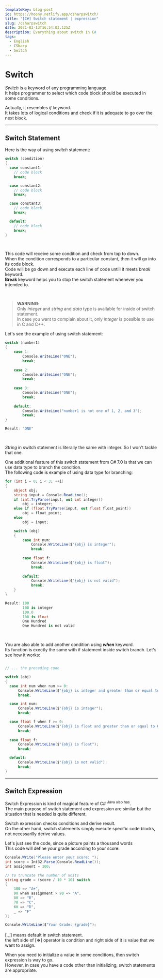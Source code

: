 ```yaml
---
templateKey: blog-post
id: https://hoony.netlify.app/csharpswitch/
title: "[C#] Switch statement | expression"
slug: /csharpswitch
date: 2021-03-13T16:54:03.125Z
description: Everything about switch in C#
tags:
  - English
  - CSharp
  - Switch
---
```


# __Switch__

_Switch_ is a keyword of any programming language.<br />
It helps programmer to select which code block should be executed in some conditions.

Actually, it resembles _if_ keyword.<br />
It takes lots of logical conditions and check if it is adequate to go over the next block.

<hr />

## Switch Statement

Here is the way of using _switch_ statement:

```C#
switch (condition) 
{
  case constant1:
    // code block
    break; 

  case constant2:
    // code block
    break;

  case constant3:
    // code block
    break;

  default: 
    // code block
    break;
}
```

<br />

This code will receive some condition and check from top to down.<br />
When the condition corresponds to a particular constant, then it will go into its code block.<br />
Code will be go down and execute each line of code untill it meets _break_ keyword.<br />
__Break__ keyword helps you to stop the switch statement whenever you intended to.<br />

<br />

> __WARNING__:<br />
> Only _integer_ and _string_ and _data_ type is available for inside of switch statement.<br />
> In case you want to complain about it, only _integer_ is possible to use in C and C++.

Let's see the example of using switch statement:

```C# 
switch (number1)
{
    case 1:
        Console.WriteLine("ONE");
        break;
        
    case 2:
        Console.WriteLine("ONE");
        break;
        
    case 3:
        Console.WriteLine("ONE");
        break;
    
    default:
        Console.WriteLine("number1 is not one of 1, 2, and 3");
        break;
}

Result: "ONE"
```

<br /> 

_String_ in switch statement is literally the same with integer. So I won't tackle that one.

One additional feature of this switch statement from C# 7.0 is that we can use data type to branch the condition.<br />
The following code is example of using data type for branching:

```C#
for (int i = 0; i < 3; ++i)
{
    object obj;
    string input = Console.ReadLine();
    if (int.TryParse(input, out int integer))
        obj = integer;
    else if (float.TryParse(input, out float float_point))
        obj = float_point;
    else
        obj = input;

    switch (obj)
    {
        case int num:
            Console.WriteLine($"{obj} is integer");
            break;
        
        case float f:
            Console.WriteLine($"{obj} is float");
            break;
        
        default: 
            Console.WriteLine($"{obj} is not valid");
            break;
    }
}

Result: 100
        100 is integer
        100.0
        100 is float
        One Hundred
        One Hundred is not valid
```

<br />

You are also able to add another condition using ___when___ keyword.<br />
Its function is exectly the same with if statement inside switch branch.
Let's see how it works:

```C#

// ... the preceding code

switch (obj)
{
  case int num when num >= 0:
      Console.WriteLine($"{obj} is integer and greater than or equal to 0");
      break;

  case int num:
      Console.WriteLine($"{obj} is integer");
      break;

  case float f when f >= 0:
      Console.WriteLine($"{obj} is float and greater than or equal to 0");
      break;
      
  case float f:
      Console.WriteLine($"{obj} is float");
      break;

  default: 
      Console.WriteLine($"{obj} is not valid");
      break;
}
```

<hr />

## Switch Expression 

Switch Expression is kind of magical feature of C# <sup>Java also has</sup>.<br />
The main purpose of switch statement and expression are similar but the situation that is needed is quite different.

Switch expression checks conditions and derive result.<br />
On the other hand, switch statements simply execute specific code blocks, not necessarilly derive values.

Let's just see the code, since a picture paints a thousand words<br />
This code will define your grade according to your score:

```C#
Console.Write("Please enter your score: ");
int score = Int32.Parse(Console.ReadLine());
int assignment = 100;

// to truncate the number of units
string grade = (score / 10 * 10) switch
{
    100 => "A+",
    90 when assignment > 90 => "A",
    80 => "B",
    70 => "C",
    60 => "D",
    _ => "F"
};

Console.WriteLine($"Your Grade: {grade}");
```

[__<sup> </sup>\_<sup> </sup>__] means default in switch statement.<br />
the left side of [__=>__] operator is condition and right side of it is value that we want to assign.

When you need to initialize a value in some conditions, then switch expression is way to go.<br />
However, in case you have a code other than initializing, switch statements are appropriate. 